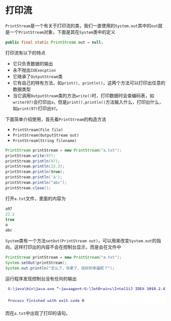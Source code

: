 # 打印流

`PrintStream`是一个有关于打印流的类，我们一直使用的`System.out`其中的`out`就是一个`PrintStream`对象，下面是其在`System`类中的定义

```java
public final static PrintStream out = null;
```

打印流有以下的特点

- 它只负责数据的输出
- 永不抛出`IOExecption`
- 它继承了`OutputStream`类
- 它有自己的特有方法，如`print(), println()`，这两个方法可以打印出任意的数据类型
- 当它调用`OutputStream`类的方法`write()`时，打印数据时会查编码表，如`write(97)`会打印出`a`，但是`print(),println()`方法输入什么，打印出什么，如`print(97)`打印出`97`。

下面简单介绍使用，首先看`PrintStream`的构造方法

- `PrintStream(File file)`
- `PrintStream(OutputStream out)`
- `PrintStream(String filename)`

```java
PrintStream printStream = new PrintStream("a.txt");
printStream.write(97);
printStream.println(97);
printStream.println(22.2);
printStream.println(true);
printStream.println('a');
printStream.println("abc");
printStream.close();
```

打开`a.txt`文件，里面的内容为

```java
a97
22.2
true
a
abc
```

`System`类有一个方法`setOut(PrintStream out)`，可以用来改变`System.out`的指向，这样打印出的内容不会在控制台显示，而是会在文件中

```java
PrintStream printStream = new PrintStream("a.txt");
System.setOut(printStream);
System.out.println("怎么了，你累了，说好的幸福呢？");
```

运行程序发现控制台没有任何的输出

<img src="images/file3.png">

而在`a.txt`中出现了打印的语句。